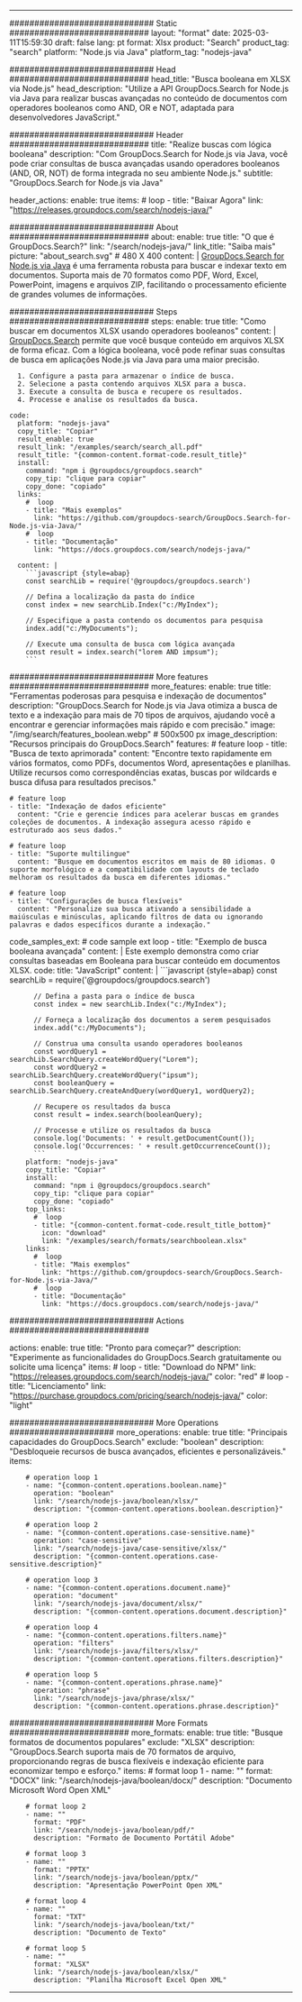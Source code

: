 
---
############################# Static ############################
layout: "format"
date:  2025-03-11T15:59:30
draft: false
lang: pt
format: Xlsx
product: "Search"
product_tag: "search"
platform: "Node.js via Java"
platform_tag: "nodejs-java"

############################# Head ############################
head_title: "Busca booleana em XLSX via Node.js"
head_description: "Utilize a API GroupDocs.Search for Node.js via Java para realizar buscas avançadas no conteúdo de documentos com operadores booleanos como AND, OR e NOT, adaptada para desenvolvedores JavaScript."

############################# Header ############################
title: "Realize buscas com lógica booleana" 
description: "Com GroupDocs.Search for Node.js via Java, você pode criar consultas de busca avançadas usando operadores booleanos (AND, OR, NOT) de forma integrada no seu ambiente Node.js."
subtitle: "GroupDocs.Search for Node.js via Java" 

header_actions:
  enable: true
  items:
    #  loop
    - title: "Baixar Agora"
      link: "https://releases.groupdocs.com/search/nodejs-java/"
      
############################# About ############################
about:
    enable: true
    title: "O que é GroupDocs.Search?"
    link: "/search/nodejs-java/"
    link_title: "Saiba mais"
    picture: "about_search.svg" # 480 X 400
    content: |
       [GroupDocs.Search for Node.js via Java](/search/nodejs-java/) é uma ferramenta robusta para buscar e indexar texto em documentos. Suporta mais de 70 formatos como PDF, Word, Excel, PowerPoint, imagens e arquivos ZIP, facilitando o processamento eficiente de grandes volumes de informações.

############################# Steps ############################
steps:
    enable: true
    title: "Como buscar em documentos XLSX usando operadores booleanos"
    content: |
      [GroupDocs.Search](/search/nodejs-java/) permite que você busque conteúdo em arquivos XLSX de forma eficaz. Com a lógica booleana, você pode refinar suas consultas de busca em aplicações Node.js via Java para uma maior precisão.
      
      1. Configure a pasta para armazenar o índice de busca.
      2. Selecione a pasta contendo arquivos XLSX para a busca.
      3. Execute a consulta de busca e recupere os resultados.
      4. Processe e analise os resultados da busca.
   
    code:
      platform: "nodejs-java"
      copy_title: "Copiar"
      result_enable: true
      result_link: "/examples/search/search_all.pdf"
      result_title: "{common-content.format-code.result_title}"
      install:
        command: "npm i @groupdocs/groupdocs.search"
        copy_tip: "clique para copiar"
        copy_done: "copiado"
      links:
        #  loop
        - title: "Mais exemplos"
          link: "https://github.com/groupdocs-search/GroupDocs.Search-for-Node.js-via-Java/"
        #  loop
        - title: "Documentação"
          link: "https://docs.groupdocs.com/search/nodejs-java/"
          
      content: |
        ```javascript {style=abap}
        const searchLib = require('@groupdocs/groupdocs.search')

        // Defina a localização da pasta do índice
        const index = new searchLib.Index("c:/MyIndex");

        // Especifique a pasta contendo os documentos para pesquisa
        index.add("c:/MyDocuments");

        // Execute uma consulta de busca com lógica avançada
        const result = index.search("lorem AND impsum");
        ```            

############################# More features ############################
more_features:
  enable: true
  title: "Ferramentas poderosas para pesquisa e indexação de documentos"
  description: "GroupDocs.Search for Node.js via Java otimiza a busca de texto e a indexação para mais de 70 tipos de arquivos, ajudando você a encontrar e gerenciar informações mais rápido e com precisão."
  image: "/img/search/features_boolean.webp" # 500x500 px
  image_description: "Recursos principais do GroupDocs.Search"
  features:
    # feature loop
    - title: "Busca de texto aprimorada"
      content: "Encontre texto rapidamente em vários formatos, como PDFs, documentos Word, apresentações e planilhas. Utilize recursos como correspondências exatas, buscas por wildcards e busca difusa para resultados precisos."

    # feature loop
    - title: "Indexação de dados eficiente"
      content: "Crie e gerencie índices para acelerar buscas em grandes coleções de documentos. A indexação assegura acesso rápido e estruturado aos seus dados."

    # feature loop
    - title: "Suporte multilingue"
      content: "Busque em documentos escritos em mais de 80 idiomas. O suporte morfológico e a compatibilidade com layouts de teclado melhoram os resultados da busca em diferentes idiomas."

    # feature loop
    - title: "Configurações de busca flexíveis"
      content: "Personalize sua busca ativando a sensibilidade a maiúsculas e minúsculas, aplicando filtros de data ou ignorando palavras e dados específicos durante a indexação."
      
  code_samples_ext:
    # code sample ext loop
    - title: "Exemplo de busca booleana avançada"
      content: |
        Este exemplo demonstra como criar consultas baseadas em Booleana para buscar conteúdo em documentos XLSX.
      code:
        title: "JavaScript"
        content: |
          ```javascript {style=abap}
          const searchLib = require('@groupdocs/groupdocs.search')
          
          // Defina a pasta para o índice de busca
          const index = new searchLib.Index("c:/MyIndex");
              
          // Forneça a localização dos documentos a serem pesquisados
          index.add("c:/MyDocuments");

          // Construa uma consulta usando operadores booleanos
          const wordQuery1 = searchLib.SearchQuery.createWordQuery("Lorem");
          const wordQuery2 = searchLib.SearchQuery.createWordQuery("ipsum");
          const booleanQuery = searchLib.SearchQuery.createAndQuery(wordQuery1, wordQuery2);

          // Recupere os resultados da busca
          const result = index.search(booleanQuery);
          
          // Processe e utilize os resultados da busca
          console.log('Documents: ' + result.getDocumentCount());
          console.log('Occurrences: ' + result.getOccurrenceCount());
          ```
        platform: "nodejs-java"
        copy_title: "Copiar"
        install:
          command: "npm i @groupdocs/groupdocs.search"
          copy_tip: "clique para copiar"
          copy_done: "copiado"
        top_links:
          #  loop
          - title: "{common-content.format-code.result_title_bottom}"
            icon: "download"
            link: "/examples/search/formats/searchboolean.xlsx"
        links:
          #  loop
          - title: "Mais exemplos"
            link: "https://github.com/groupdocs-search/GroupDocs.Search-for-Node.js-via-Java/"
          #  loop
          - title: "Documentação"
            link: "https://docs.groupdocs.com/search/nodejs-java/"
            

            


############################# Actions ############################

actions:
  enable: true
  title: "Pronto para começar?"
  description: "Experimente as funcionalidades do GroupDocs.Search gratuitamente ou solicite uma licença"
  items:
    #  loop
    - title: "Download do NPM"
      link: "https://releases.groupdocs.com/search/nodejs-java/"
      color: "red"
        #  loop
    - title: "Licenciamento"
      link: "https://purchase.groupdocs.com/pricing/search/nodejs-java/"
      color: "light"


############################# More Operations #####################
more_operations:
    enable: true
    title: "Principais capacidades do GroupDocs.Search"
    exclude: "boolean"
    description: "Desbloqueie recursos de busca avançados, eficientes e personalizáveis."
    items: 
          
        # operation loop 1
        - name: "{common-content.operations.boolean.name}"
          operation: "boolean"
          link: "/search/nodejs-java/boolean/xlsx/"
          description: "{common-content.operations.boolean.description}"

        # operation loop 2
        - name: "{common-content.operations.case-sensitive.name}"
          operation: "case-sensitive"
          link: "/search/nodejs-java/case-sensitive/xlsx/"
          description: "{common-content.operations.case-sensitive.description}"

        # operation loop 3
        - name: "{common-content.operations.document.name}"
          operation: "document"
          link: "/search/nodejs-java/document/xlsx/"
          description: "{common-content.operations.document.description}"

        # operation loop 4
        - name: "{common-content.operations.filters.name}"
          operation: "filters"
          link: "/search/nodejs-java/filters/xlsx/"
          description: "{common-content.operations.filters.description}"

        # operation loop 5
        - name: "{common-content.operations.phrase.name}"
          operation: "phrase"
          link: "/search/nodejs-java/phrase/xlsx/"
          description: "{common-content.operations.phrase.description}"
          
        
          
############################# More Formats ########################
more_formats:
    enable: true
    title: "Busque formatos de documentos populares"
    exclude: "XLSX"
    description: "GroupDocs.Search suporta mais de 70 formatos de arquivo, proporcionando regras de busca flexíveis e indexação eficiente para economizar tempo e esforço."
    items: 
        # format loop 1
        - name: ""
          format: "DOCX"
          link: "/search/nodejs-java/boolean/docx/"
          description: "Documento Microsoft Word Open XML"
          
        # format loop 2
        - name: ""
          format: "PDF"
          link: "/search/nodejs-java/boolean/pdf/"
          description: "Formato de Documento Portátil Adobe"
          
        # format loop 3
        - name: ""
          format: "PPTX"
          link: "/search/nodejs-java/boolean/pptx/"
          description: "Apresentação PowerPoint Open XML"

        # format loop 4
        - name: ""
          format: "TXT"
          link: "/search/nodejs-java/boolean/txt/"
          description: "Documento de Texto"
          
        # format loop 5
        - name: ""
          format: "XLSX"
          link: "/search/nodejs-java/boolean/xlsx/"
          description: "Planilha Microsoft Excel Open XML"
  

---